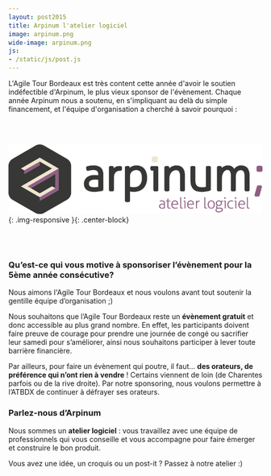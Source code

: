 ```yaml
---
layout: post2015
title: Arpinum l'atelier logiciel
image: arpinum.png
wide-image: arpinum.png
js:
- /static/js/post.js
---
```


L'Agile Tour Bordeaux est très content cette année d'avoir le soutien indéfectible d'Arpinum, le plus vieux sponsor de l'évènement.
Chaque année Arpinum nous a soutenu, en s'impliquant au delà du simple financement, et l'équipe d'organisation a cherché à savoir pourquoi :

<br><br>

![Alt text](/static/img/blog/arpinum.png){: .img-responsive }{: .center-block}

<br><br>


### Qu’est-ce qui vous motive à sponsoriser l’évènement pour la 5ème année consécutive?

Nous aimons l'Agile Tour Bordeaux et nous voulons avant tout soutenir la gentille équipe d’organisation ;)

Nous souhaitons que l’Agile Tour Bordeaux reste un **évènement gratuit** et donc accessible au plus grand nombre. En effet, les participants doivent faire preuve de courage pour prendre une journée de congé ou sacrifier leur samedi pour s’améliorer, ainsi nous souhaitons participer à lever toute barrière financière.

Par ailleurs, pour faire un évènement qui poutre, il faut... **des orateurs, de préférence qui n’ont rien à vendre** ! Certains viennent de loin (de Charentes parfois ou de la rive droite). Par notre sponsoring, nous voulons permettre à l’ATBDX de continuer à défrayer ses orateurs.


### Parlez-nous d’Arpinum

Nous sommes un **atelier logiciel** : vous travaillez avec une équipe de professionnels qui vous conseille et vous accompagne pour faire émerger et construire le bon produit.

Vous avez une idée, un croquis ou un post-it ? Passez à notre atelier :)


